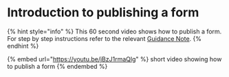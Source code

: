 # Introduction to publishing a form

{% hint style="info" %}
This 60 second video shows how to publish a form.  For step by step instructions refer to the relevant [Guidance Note](../guidance-notes/survey-app/form-editor/publishing-a-form.md).
{% endhint %}

{% embed url="https://youtu.be/jBzJ1rmaQlg" %}
short video showing how to publish a form
{% endembed %}
